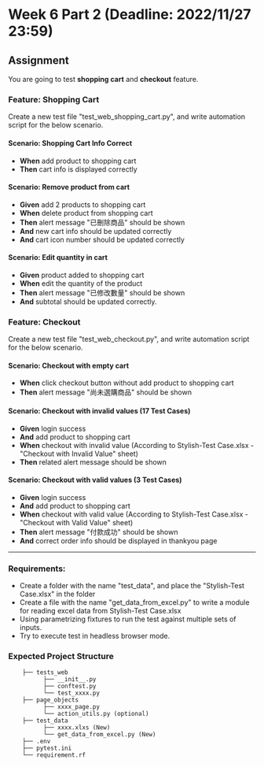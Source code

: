 # Week 6 Part 2 (Deadline: 2022/11/27 23:59)

## Assignment
You are going to test **shopping cart** and **checkout** feature.

### Feature: Shopping Cart
Create a new test file "test_web_shopping_cart.py", and write automation script for the below scenario.

#### Scenario: Shopping Cart Info Correct
- **When** add product to shopping cart
- **Then** cart info is displayed correctly

#### Scenario: Remove product from cart
- **Given** add 2 products to shopping cart 
- **When** delete product from shopping cart
- **Then** alert message "已刪除商品" should be shown
- **And** new cart info should be updated correctly
- **And** cart icon number should be updated correctly

#### Scenario: Edit quantity in cart
- **Given** product added to shopping cart
- **When** edit the quantity of the product 
- **Then** alert message "已修改數量" should be shown
- **And** subtotal should be updated correctly.


### Feature: Checkout
Create a new test file "test_web_checkout.py", and write automation script for the below scenario.

#### Scenario: Checkout with empty cart
- **When** click checkout button without add product to shopping cart
- **Then** alert message "尚未選購商品" should be shown

#### Scenario: Checkout with invalid values (17 Test Cases)
- **Given** login success 
- **And** add product to shopping cart
- **When** checkout with invalid value (According to Stylish-Test Case.xlsx - "Checkout with Invalid Value" sheet)
- **Then** related alert message should be shown

#### Scenario: Checkout with valid values (3 Test Cases)
- **Given** login success 
- **And** add product to shopping cart
- **When** checkout with valid value (According to Stylish-Test Case.xlsx - "Checkout with Valid Value" sheet)
- **Then** alert message "付款成功" should be shown
- **And** correct order info should be displayed in thankyou page
---
### Requirements:
- Create a folder with the name "test_data", and place the "Stylish-Test Case.xlsx" in the folder
- Create a file with the name "get_data_from_excel.py" to write a module for reading excel data from Stylish-Test Case.xlsx
- Using parametrizing fixtures to run the test against multiple sets of inputs.
- Try to execute test in headless browser mode. 

### Expected Project Structure
```
    ├── tests_web
          ├── __init__.py
          ├── conftest.py
          └── test_xxxx.py
    ├── page_objects
          ├── xxxx_page.py
          └── action_utils.py (optional)
    ├── test_data
          ├── xxxx.xlxs (New)
          └── get_data_from_excel.py (New)
    ├── .env
    ├── pytest.ini
    └── requirement.rf
```